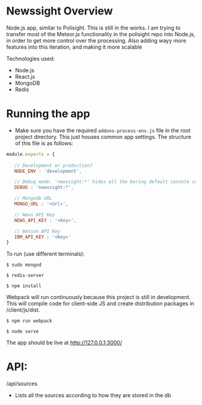 # Newssight Overview
Node.js app, similar to Polisight. This is still in the works. 
I am trying to transfer most of the Meteor.js functionality in the polisight repo into Node.js, in order to get more control over the processing. Also adding wayy more features into this iteration, and making it more scalable

Technologies used: 
- Node.js
- React.js 
- MongoDB
- Redis 

# Running the app
 - Make sure you have the required `addons-process-env.js` file in the root project directory. This just houses common app settings. The structure of this file is as follows:

 ```javascript
module.exports = {
	
    // Development or production?
    NODE_ENV : 'development', 

    // Debug mode. 'newssight:*' hides all the boring default console cebug messages
	DEBUG : 'newssight:*', 

    // Mongodb URL
	MONGO_URL : '<Url>',

    // News API Key
	NEWS_API_KEY : '<Key>',

    // Watson API Key
	IBM_API_KEY : '<Key>'
}
 ```

To run (use different terminals):

```
$ sudo mongod
```

```
$ redis-server
```

```
$ npm install
```

Webpack will run continuously because this project is still in development. This will compile code for client-side JS and create distribution packages in /client/js/dist.
```
$ npm run webpack
```

```
$ node serve
```

The app should be live at http://127.0.0.1:3000/

# API: 

/api/sources
 - Lists all the sources according to how they are stored in the db
